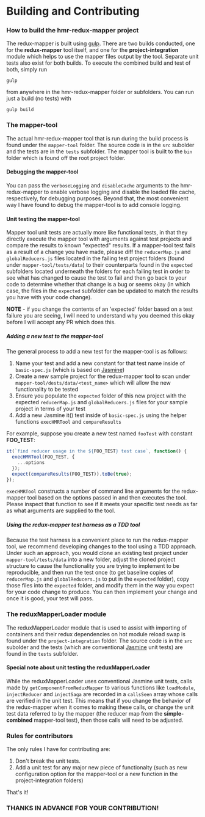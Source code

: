 # Building and Contributing

<h3>How to build the hmr-redux-mapper project</h3>

The redux-mapper is built using [gulp](http://gulpjs.com/).  There are two builds conducted, one for the **redux-mapper**
tool itself, and one for the **project-integration** module which helps to use the mapper files output by the tool.  Separate
unit tests also exist for both builds.  To execute the combined build and test of both, simply run

```
gulp
```

from anywhere in the hmr-redux-mapper folder or subfolders.  You can run just a build (no tests) with

```
gulp build
```

<h3>The mapper-tool</h3>

The actual hmr-redux-mapper tool that is run during the build process is found under the `mapper-tool` folder.  The
source code is in the `src` subolder and the tests are in the `tests` subfolder.   The mapper tool is built to the
`bin` folder which is found off the root project folder.

<h4>Debugging the mapper-tool</h4>

You can pass the `verboseLogging` and `disableCache` arguments to the hmr-redux-mapper to enable verbose logging and
disable the loaded file cache, respectively, for debugging purposes.  Beyond that, the most convenient way I have found
to debug the mapper-tool is to add console logging.

<h4>Unit testing the mapper-tool</h4>

Mapper tool unit tests are actually more like functional tests, in that they directly execute the mapper tool with
arguments against test projects and compare the results to known "expected" results.  If a mapper-tool test fails
as a result of a change you have made, please diff the `reducerMap.js` and `globalReducers.js` files located in the
failing test project folders (found under `mapper-tool/tests/data`) to their counterparts found in the `expected`
subfolders located underneath the folders for each failing test in order to see what has changed to cause the test
to fail and then go back to your code to determine whether that change is a bug or seems okay (in which case, the files
in the `expected` subfolder can be updated to match the results you have with your code change).

**NOTE** - if you change the contents of an 'expected' folder based on a test failure you are seeing, I will need to
understand why you deemed this okay before I will accept any PR which does this.

<h5>Adding a new test to the mapper-tool</h5>

The general process to add a new test for the mapper-tool is as follows:

1.  Name your test and add a new constant for that test name inside of `basic-spec.js` (which is based on
[Jasmine](https://jasmine.github.io/))
1.  Create a new sample project for the redux-mapper tool to scan under `mapper-tool/dests/data/<test_name>` which will
allow the new functionality to be tested
1.  Ensure you populate the `expected` folder of this new project with the expected `reducerMap.js` and `globalReducers.js`
files for your sample project in terms of your test
1.  Add a new Jasmine it() test inside of `basic-spec.js` using the helper functions `execHMRTool` and `compareResults`

For example, suppose you create a new test named `fooTest` with constant **FOO_TEST**:

``` javascript
it(`find reducer usage in the ${FOO_TEST} test case`, function() {
  execHMRTool(FOO_TEST, {
    ...options
  });
  expect(compareResults(FOO_TEST)).toBe(true);
});
```

`execHMRTool` constructs a number of command line arguments for the redux-mapper tool based on the options passed in
and then executes the tool.  Please inspect that function to see if it meets your specific test needs as far as what
arguments are supplied to the tool.

<h5>Using the redux-mapper test harness as a TDD tool</h5>

Because the test harness is a convenient place to run the redux-mapper tool, we recommend developing changes to the
tool using a TDD approach.  Under such an approach, you would clone an existing test project under `mapper-tool/tests/data`
into a new folder, adjust the cloned project structure to cause the functionality you are trying to implement to be
reproducible, and then run the test once (to get baseline copies of `reducerMap.js` and `globalReducers.js` to put in
the `expected` folder), copy those files into the `expected` folder, and modify them in the way you expect for your
code change to produce.  You can then implement your change and once it is good, your test will pass.

<h3>The reduxMapperLoader module</h3>

The reduxMapperLoader module that is used to assist with importing of containers and their redux dependencies on hot
module reload swap is found under the `project-integration` folder.  The source code is in the `src` subolder and the
tests (which are conventional [Jasmine](https://jasmine.github.io/) unit tests) are found in the `tests` subfolder.

<h4>Special note about unit testing the reduxMapperLoader</h4>

While the reduxMapperLoader uses conventional Jasmine unit tests, calls made by `getComponentFromReduxMapper`
to various functions like `loadModule`, `injectReducer` and `injectSaga` are recorded in a `callsSeen` array whose
calls are verified in the unit test.  This means that if you change the behavior of the redux-mapper when it comes to
making these calls, or change the unit test data referred to by the mapper (the reducer map from the **simple-combined**
mapper-tool test), then those calls will need to be adjusted.

<h3>Rules for contributors</h3>

The only rules I have for contributing are:

1.  Don't break the unit tests.
1.  Add a unit test for any major new piece of functionalty (such as new configuration option for the mapper-tool or a
new function in the project-integration folders)

That's it!

<h3>THANKS IN ADVANCE FOR YOUR CONTRIBUTION!</h3>
